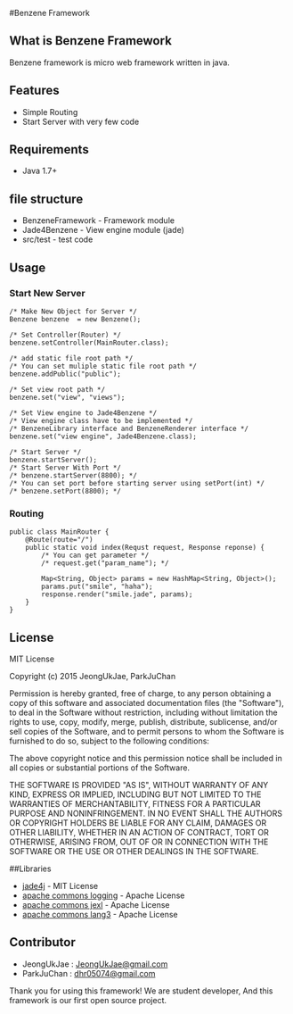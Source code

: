 #Benzene Framework

## What is Benzene Framework

Benzene framework is micro web framework written in java.

## Features

* Simple Routing
* Start Server with very few code

## Requirements

* Java 1.7+

## file structure

* BenzeneFramework - Framework module
* Jade4Benzene     - View engine module (jade)
* src/test         - test code

## Usage

### Start New Server

```
/* Make New Object for Server */
Benzene benzene  = new Benzene();

/* Set Controller(Router) */
benzene.setController(MainRouter.class);

/* add static file root path */
/* You can set muliple static file root path */
benzene.addPublic("public");

/* Set view root path */
benzene.set("view", "views");

/* Set View engine to Jade4Benzene */
/* View engine class have to be implemented */
/* BenzeneLibrary interface and BenzeneRenderer interface */
benzene.set("view engine", Jade4Benzene.class);

/* Start Server */
benzene.startServer();
/* Start Server With Port */
/* benzene.startServer(8800); */
/* You can set port before starting server using setPort(int) */
/* benzene.setPort(8800); */
```

### Routing

```
public class MainRouter {
	@Route(route="/")
	public static void index(Requst request, Response reponse) {
		/* You can get parameter */
		/* request.get("param_name"); */
		
		Map<String, Object> params = new HashMap<String, Object>();
		params.put("smile", "haha");
		response.render("smile.jade", params);
	}
}
```

## License

MIT License

Copyright (c) 2015 JeongUkJae, ParkJuChan

Permission is hereby granted, free of charge, to any person
obtaining a copy of this software and associated documentation
files (the "Software"), to deal in the Software without
restriction, including without limitation the rights to use,
copy, modify, merge, publish, distribute, sublicense, and/or sell
copies of the Software, and to permit persons to whom the
Software is furnished to do so, subject to the following
conditions:

The above copyright notice and this permission notice shall be
included in all copies or substantial portions of the Software.

THE SOFTWARE IS PROVIDED "AS IS", WITHOUT WARRANTY OF ANY KIND,
EXPRESS OR IMPLIED, INCLUDING BUT NOT LIMITED TO THE WARRANTIES
OF MERCHANTABILITY, FITNESS FOR A PARTICULAR PURPOSE AND
NONINFRINGEMENT. IN NO EVENT SHALL THE AUTHORS OR COPYRIGHT
HOLDERS BE LIABLE FOR ANY CLAIM, DAMAGES OR OTHER LIABILITY,
WHETHER IN AN ACTION OF CONTRACT, TORT OR OTHERWISE, ARISING
FROM, OUT OF OR IN CONNECTION WITH THE SOFTWARE OR THE USE OR
OTHER DEALINGS IN THE SOFTWARE.

##Libraries

* [jade4j](https://github.com/neuland/jade4j) - MIT License
* [apache commons logging](https://commons.apache.org/proper/commons-logging/) - Apache License
* [apache commons jexl](https://commons.apache.org/proper/commons-jexl/) - Apache License
* [apache commons lang3](https://commons.apache.org/proper/commons-lang/) - Apache License

## Contributor

* JeongUkJae : JeongUkJae@gmail.com
* ParkJuChan : dhr05074@gmail.com

Thank you for using this framework!
We are student developer,
And this framework is our first open source project.